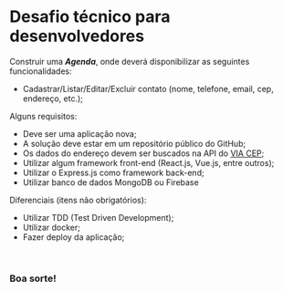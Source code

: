 # Desafio técnico para desenvolvedores

Construir uma ***Agenda***, onde deverá disponibilizar as seguintes funcionalidades:

- Cadastrar/Listar/Editar/Excluir contato (nome, telefone, email, cep, endereço, etc.);

Alguns requisitos:

- Deve ser uma aplicação nova;
- A solução deve estar em um repositório público do GitHub;
- Os dados do endereço devem ser buscados na API do [VIA CEP](https://viacep.com.br/);
- Utilizar algum framework front-end (React.js, Vue.js, entre outros);
- Utilizar o Express.js como framework back-end;
- Utilizar banco de dados MongoDB ou Firebase

Diferenciais (itens não obrigatórios):

- Utilizar TDD (Test Driven Development);
- Utilizar docker;
- Fazer deploy da aplicação;

<br>

### Boa sorte!
